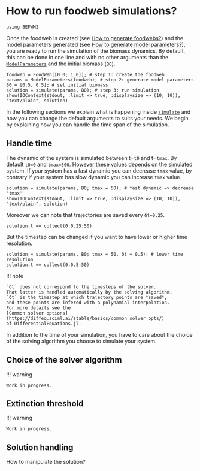 # How to run foodweb simulations?

```@setup befwm2
using BEFWM2
```

Once the foodweb is created (see [How to generate foodwebs?](@ref))
and the model parameters generated (see [How to generate model parameters?](@ref)),
you are ready to run the simulation of the biomass dynamics.
By default, this can be done in one line
and with no other arguments than the [`ModelParameters`](@ref)
and the initial biomass (`B0`).

```@example befwm2
foodweb = FoodWeb([0 0; 1 0]); # step 1: create the foodweb
params = ModelParameters(foodweb); # step 2: generate model parameters
B0 = [0.5, 0.5]; # set initial biomass
solution = simulate(params, B0); # step 3: run simulation
show(IOContext(stdout, :limit => true, :displaysize => (10, 10)), "text/plain", solution)
```

In the following sections we explain what is happening inside [`simulate`](@ref)
and how you can change the default arguments to suits your needs.
We begin by explaining how you can handle the time span of the simulation.

## Handle time

The dynamic of the system is simulated between t=`t0` and t=`tmax`.
By default `t0=0` and `tmax=500`.
However these values depends on the simulated system.
If your system has a fast dynamic you can decrease `tmax` value,
by contrary if your system has slow dynamic you can increase `tmax` value.

```@example befwm2
solution = simulate(params, B0; tmax = 50); # fast dynamic => decrease 'tmax'
show(IOContext(stdout, :limit => true, :displaysize => (10, 10)), "text/plain", solution)
```

Moreover we can note that trajectories are saved every `δt=0.25`.

```@example befwm2
solution.t == collect(0:0.25:50)
```

But the timestep can be changed if you want to have lower or higher time resolution.

```@example befwm2
solution = simulate(params, B0; tmax = 50, δt = 0.5); # lower time resolution
solution.t == collect(0:0.5:50)
```

!!! note
    
    `δt` does not correspond to the timesteps of the solver.
    That latter is handled automatically by the solving algorithm.
    `δt` is the timestep at which trajectory points are *saved*,
    and these points are infered with a polynamial interpolation.
    For more details see the
    [Common solver options](https://diffeq.sciml.ai/stable/basics/common_solver_opts/)
    of DifferentialEquations.jl.

In addition to the time of your simulation,
you have to care about the choice of the solving algorithm
you choose to simulate your system.

## Choice of the solver algorithm

!!! warning
    
    Work in progress.

## Extinction threshold

!!! warning
    
    Work in progress.

## Solution handling

How to manipulate the solution?
